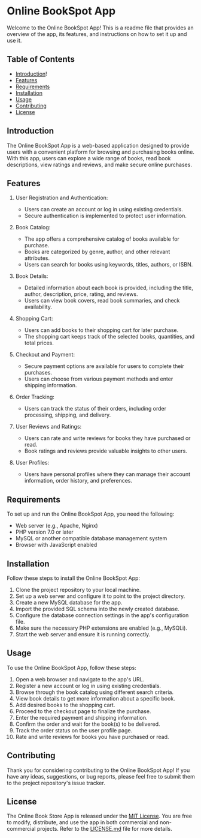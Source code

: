# Online BookSpot App

Welcome to the Online BookSpot App! This is a readme file that provides an overview of the app, its features, and instructions on how to set it up and use it.

## Table of Contents

- [Introduction](#introduction)!
- [Features](#features)
- [Requirements](#requirements)
- [Installation](#installation)
- [Usage](#usage)
- [Contributing](#contributing)
- [License](#license)

## Introduction

The Online BookSpot  App is a web-based application designed to provide users with a convenient platform for browsing and purchasing books online. With this app, users can explore a wide range of books, read book descriptions, view ratings and reviews, and make secure online purchases.

## Features

1. User Registration and Authentication:
   - Users can create an account or log in using existing credentials.
   - Secure authentication is implemented to protect user information.

2. Book Catalog:
   - The app offers a comprehensive catalog of books available for purchase.
   - Books are categorized by genre, author, and other relevant attributes.
   - Users can search for books using keywords, titles, authors, or ISBN.

3. Book Details:
   - Detailed information about each book is provided, including the title, author, description, price, rating, and reviews.
   - Users can view book covers, read book summaries, and check availability.

4. Shopping Cart:
   - Users can add books to their shopping cart for later purchase.
   - The shopping cart keeps track of the selected books, quantities, and total prices.

5. Checkout and Payment:
   - Secure payment options are available for users to complete their purchases.
   - Users can choose from various payment methods and enter shipping information.

6. Order Tracking:
   - Users can track the status of their orders, including order processing, shipping, and delivery.

7. User Reviews and Ratings:
   - Users can rate and write reviews for books they have purchased or read.
   - Book ratings and reviews provide valuable insights to other users.

8. User Profiles:
   - Users have personal profiles where they can manage their account information, order history, and preferences.

## Requirements

To set up and run the Online BookSpot App, you need the following:

- Web server (e.g., Apache, Nginx)
- PHP version 7.0 or later
- MySQL or another compatible database management system
- Browser with JavaScript enabled

## Installation

Follow these steps to install the Online BookSpot App:

1. Clone the project repository to your local machine.
2. Set up a web server and configure it to point to the project directory.
3. Create a new MySQL database for the app.
4. Import the provided SQL schema into the newly created database.
5. Configure the database connection settings in the app's configuration file.
6. Make sure the necessary PHP extensions are enabled (e.g., MySQLi).
7. Start the web server and ensure it is running correctly.

## Usage

To use the Online BookSpot App, follow these steps:

1. Open a web browser and navigate to the app's URL.
2. Register a new account or log in using existing credentials.
3. Browse through the book catalog using different search criteria.
4. View book details to get more information about a specific book.
5. Add desired books to the shopping cart.
6. Proceed to the checkout page to finalize the purchase.
7. Enter the required payment and shipping information.
8. Confirm the order and wait for the book(s) to be delivered.
9. Track the order status on the user profile page.
10. Rate and write reviews for books you have purchased or read.

## Contributing

Thank you for considering contributing to the Online BookSpot App! If you have any ideas, suggestions, or bug reports, please feel free to submit them to the project repository's issue tracker.

## License

The Online Book Store App is released under the [MIT License](LICENSE.md). You are free to modify, distribute, and use the app in both commercial and non-commercial projects. Refer to the [LICENSE.md](LICENSE.md) file for more details.
